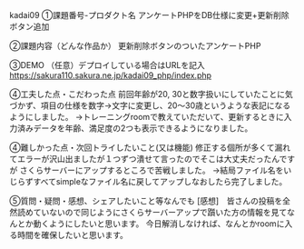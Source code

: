 kadai09 ①課題番号-プロダクト名 アンケートPHPをDB仕様に変更+更新削除ボタン追加

②課題内容（どんな作品か） 更新削除ボタンのついたアンケートPHP

③DEMO （任意）デプロイしている場合はURLを記入 
https://sakura110.sakura.ne.jp/kadai09_php/index.php

④工夫した点・こだわった点 
前回年齢が20, 30と数字扱いにしていたことに気づかず、項目の仕様を数字→文字に変更し、20～30歳というような表記になるようにしました。
→トレーニングroomで教えていただいて、更新するときに入力済みデータを年齢、満足度の2つも表示できるようになりました。

④難しかった点・次回トライしたいこと(又は機能) 
修正する個所が多くて漏れてエラーが沢山出ましたが１つずつ潰せて言ったのでそこは大丈夫だったんですが
さくらサーバーにアップするところで苦戦しました。
→結局ファイル名をいじらずすべてsimpleなファイル名に戻してアップしなおしたら完了しました。

⑤質問・疑問・感想、シェアしたいこと等なんでも 
[感想]　皆さんの投稿を全然読めていないので同じようにさくらサーバーアップで躓いた方の情報を見てなんとか動くようにしたいと思います。
今日解消しなければ、なんとかroomに入る時間を確保したいと思います。
